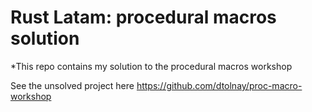 # Rust Latam: procedural macros solution

*This repo contains my solution to the procedural macros workshop

See the unsolved project here
https://github.com/dtolnay/proc-macro-workshop